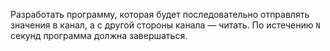 Разработать программу, которая будет последовательно отправлять значения в
канал, а с другой стороны канала — читать. По истечению `N` секунд программа
должна завершаться.
